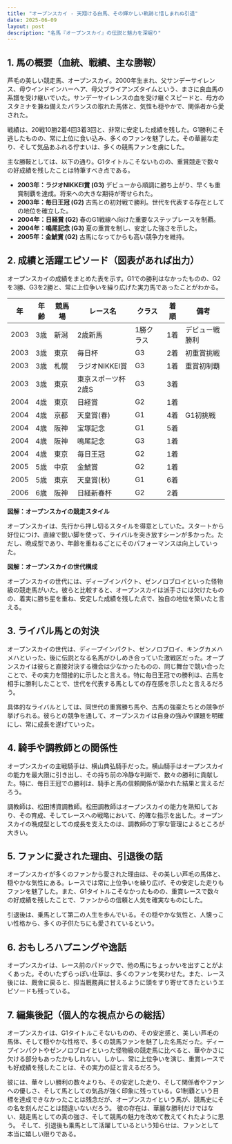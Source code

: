 ```yaml
---
title: "オープンスカイ - 天翔ける白馬、その輝かしい軌跡と惜しまれぬ引退"
date: 2025-06-09
layout: post
description: "名馬『オープンスカイ』の伝説と魅力を深堀り"
---
```


## 1. 馬の概要（血統、戦績、主な勝鞍）

芦毛の美しい競走馬、オープンスカイ。2000年生まれ、父サンデーサイレンス、母ウインドインハーヘア、母父ブライアンズタイムという、まさに良血馬の系譜を受け継いでいた。サンデーサイレンスの血を受け継ぐスピードと、母方のスタミナを兼ね備えたバランスの取れた馬体と、気性も穏やかで、関係者から愛された。

戦績は、20戦10勝2着4回3着3回と、非常に安定した成績を残した。G1勝利こそ逃したものの、常に上位に食い込み、多くのファンを魅了した。その華麗な走り、そして気品あふれる佇まいは、多くの競馬ファンを虜にした。

主な勝鞍としては、以下の通り。G1タイトルこそないものの、重賞競走で数々の好成績を残したことは特筆すべき点である。

* **2003年：ラジオNIKKEI賞 (G3)**  デビューから順調に勝ち上がり、早くも重賞制覇を達成。将来への大きな期待が寄せられた。
* **2003年：毎日王冠 (G2)**  古馬との初対戦で勝利。世代を代表する存在としての地位を確立した。
* **2004年：日経賞 (G2)**  春のG1戦線へ向けた重要なステップレースを制覇。
* **2004年：鳴尾記念 (G3)**  夏の重賞を制し、安定した強さを示した。
* **2005年：金鯱賞 (G2)**  古馬になってからも高い競争力を維持。


## 2. 成績と活躍エピソード（図表があれば出力）

オープンスカイの成績をまとめた表を示す。G1での勝利はなかったものの、G2を3勝、G3を2勝と、常に上位争いを繰り広げた実力馬であったことがわかる。

| 年 | 年齢 | 競馬場 | レース名 | クラス | 着順 | 備考 |
|---|---|---|---|---|---|---|
| 2003 | 3歳 | 新潟 | 2歳新馬 | 1勝クラス | 1着 | デビュー戦勝利 |
| 2003 | 3歳 | 東京 | 毎日杯 | G3 | 2着 | 初重賞挑戦 |
| 2003 | 3歳 | 札幌 | ラジオNIKKEI賞 | G3 | 1着 | 重賞初制覇 |
| 2003 | 3歳 | 東京 | 東京スポーツ杯2歳S | G3 | 3着 | |
| 2004 | 4歳 | 東京 | 日経賞 | G2 | 1着 | |
| 2004 | 4歳 | 京都 | 天皇賞(春) | G1 | 4着 | G1初挑戦 |
| 2004 | 4歳 | 阪神 | 宝塚記念 | G1 | 5着 | |
| 2004 | 4歳 | 阪神 | 鳴尾記念 | G3 | 1着 | |
| 2004 | 4歳 | 東京 | 毎日王冠 | G2 | 1着 | |
| 2005 | 5歳 | 中京 | 金鯱賞 | G2 | 1着 | |
| 2005 | 5歳 | 東京 | 天皇賞(秋) | G1 | 6着 | |
| 2006 | 6歳 | 阪神 | 日経新春杯 | G2 | 2着 | |


**図解：オープンスカイの競走スタイル**

オープンスカイは、先行から押し切るスタイルを得意としていた。スタートから好位につけ、直線で鋭い脚を使って、ライバルを突き放すシーンが多かった。ただし、晩成型であり、年齢を重ねるごとにそのパフォーマンスは向上していった。

**図解：オープンスカイの世代構成**

オープンスカイの世代には、ディープインパクト、ゼンノロブロイといった怪物級の競走馬がいた。彼らと比較すると、オープンスカイは派手さには欠けたものの、着実に勝ち星を重ね、安定した成績を残した点で、独自の地位を築いたと言える。


## 3. ライバル馬との対決

オープンスカイの世代は、ディープインパクト、ゼンノロブロイ、キングカメハメハといった、後に伝説となる名馬がひしめき合っていた激戦区だった。オープンスカイは彼らと直接対決する機会は少なかったものの、同じ舞台で競い合ったことで、その実力を間接的に示したと言える。特に毎日王冠での勝利は、古馬を相手に勝利したことで、世代を代表する馬としての存在感を示したと言えるだろう。

具体的なライバルとしては、同世代の重賞勝ち馬や、古馬の強豪たちとの競争が挙げられる。彼らとの競争を通して、オープンスカイは自身の強みや課題を明確にし、常に成長を遂げていった。


## 4. 騎手や調教師との関係性

オープンスカイの主戦騎手は、横山典弘騎手だった。横山騎手はオープンスカイの能力を最大限に引き出し、その持ち前の冷静な判断で、数々の勝利に貢献した。特に、毎日王冠での勝利は、騎手と馬の信頼関係が築かれた結果と言えるだろう。

調教師は、松田博資調教師。松田調教師はオープンスカイの能力を熟知しており、その育成、そしてレースへの戦略において、的確な指示を出した。オープンスカイの晩成型としての成長を支えたのは、調教師の丁寧な管理によるところが大きい。


## 5. ファンに愛された理由、引退後の話

オープンスカイが多くのファンから愛された理由は、その美しい芦毛の馬体と、穏やかな気性にある。レースでは常に上位争いを繰り広げ、その安定した走りもファンを魅了した。また、G1タイトルこそなかったものの、重賞レースで数々の好成績を残したことで、ファンからの信頼と人気を確実なものにした。

引退後は、乗馬として第二の人生を歩んでいる。その穏やかな気性と、人懐っこい性格から、多くの子供たちにも愛されているという。


## 6. おもしろハプニングや逸話

オープンスカイは、レース前のパドックで、他の馬にちょっかいを出すことがよくあった。そのいたずらっぽい仕草は、多くのファンを笑わせた。また、レース後には、厩舎に戻ると、担当厩務員に甘えるように頭をすり寄せてきたというエピソードも残っている。


## 7. 編集後記（個人的な視点からの総括）

オープンスカイは、G1タイトルこそないものの、その安定感と、美しい芦毛の馬体、そして穏やかな性格で、多くの競馬ファンを魅了した名馬だった。ディープインパクトやゼンノロブロイといった怪物級の競走馬に比べると、華やかさに欠ける部分もあったかもしれない。しかし、常に上位争いを演じ、重賞レースでも好成績を残したことは、その実力の証と言えるだろう。

彼には、華々しい勝利の数々よりも、その安定した走り、そして関係者やファンへの優しさ、そして馬としての気品が強く印象に残っている。G1制覇という目標を達成できなかったことは残念だが、オープンスカイという馬が、競馬史にその名を刻んだことは間違いないだろう。  彼の存在は、華麗な勝利だけではない、競走馬としての真の強さ、そして競馬の魅力を改めて教えてくれたように思う。  そして、引退後も乗馬として活躍しているという知らせは、ファンとして本当に嬉しい限りである。
